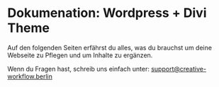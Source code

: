 # Dokumenation: Wordpress + Divi Theme

Auf den folgenden Seiten erfährst du alles, was du brauchst um deine Webseite zu Pflegen und um Inhalte zu ergänzen.

Wenn du Fragen hast, schreib uns einfach unter: [support@creative-workflow.berlin](mailto:support@creative-workflow.berlin)
